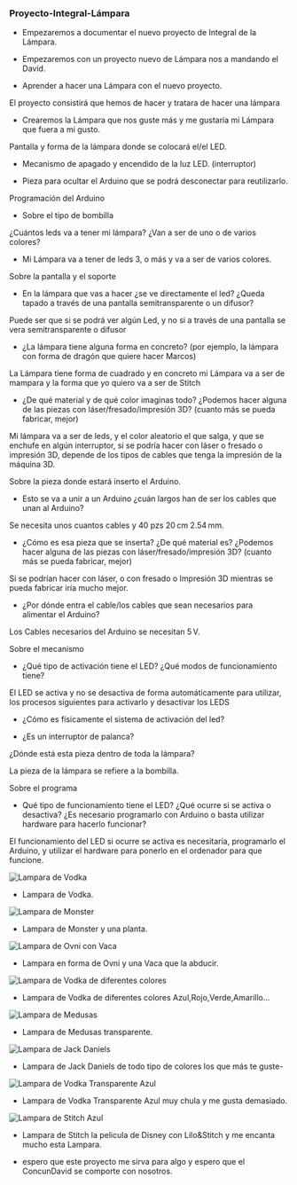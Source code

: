 ### Proyecto-Integral-Lámpara

* Empezaremos a documentar el nuevo proyecto de Integral de la Lámpara.

* Empezaremos con un proyecto nuevo de Lámpara nos a mandando el David.

* Aprender a hacer una Lámpara con el nuevo proyecto.

El proyecto consistirá que hemos de hacer y tratara de hacer una lámpara

* Crearemos la Lámpara que nos guste más y me gustaría mi Lámpara que fuera a mi gusto.

Pantalla y forma de la lámpara donde se colocará el/el LED.

* Mecanismo de apagado y encendido de la luz LED. (interruptor)

* Pieza para ocultar el Arduino que se podrá desconectar para reutilizarlo.

Programación del Arduino

* Sobre el tipo de bombilla

¿Cuántos leds va a tener mi lámpara? ¿Van a ser de uno o de varios colores?

* Mi Lámpara va a tener de leds 3, o más y va a ser de varios colores.

Sobre la pantalla y el soporte

* En la lámpara que vas a hacer ¿se ve directamente el led? ¿Queda tapado a través de una pantalla semitransparente o un difusor?

Puede ser que si se podrá ver algún Led, y no si a través de una pantalla se vera semitransparente o difusor

* ¿La lámpara tiene alguna forma en concreto? (por ejemplo, la lámpara con forma de dragón que quiere hacer Marcos)

La Lámpara tiene forma de cuadrado y en concreto mi Lámpara va a ser de mampara y la forma que yo quiero va a ser de Stitch

* ¿De qué material y de qué color imaginas todo? ¿Podemos hacer alguna de las piezas con láser/fresado/impresión 3D? (cuanto más se pueda fabricar, mejor)

Mi lámpara va a ser de leds, y el color aleatorio el que salga, y que se enchufe en algún interruptor, si se podría hacer con láser o fresado o impresión 3D, depende de los tipos de cables que tenga la impresión de la máquina 3D.

Sobre la pieza donde estará inserto el Arduino.

* Esto se va a unir a un Arduino ¿cuán largos han de ser los cables que unan al Arduino?

Se necesita unos cuantos cables y 40 pzs 20 cm 2.54 mm.

* ¿Cómo es esa pieza que se inserta? ¿De qué material es? ¿Podemos hacer alguna de las piezas con láser/fresado/impresión 3D? (cuanto más se pueda fabricar, mejor)

Si se podrían hacer con láser, o con fresado o Impresión 3D mientras se pueda fabricar iría mucho mejor.

* ¿Por dónde entra el cable/los cables que sean necesarios para alimentar el Arduino?

Los Cables necesarios del Arduino se necesitan 5 V.

Sobre el mecanismo

* ¿Qué tipo de activación tiene el LED? ¿Qué modos de funcionamiento tiene?

El LED se activa y no se desactiva de forma automáticamente para utilizar, los procesos siguientes para activarlo y desactivar los LEDS

* ¿Cómo es físicamente el sistema de activación del led?

* ¿Es un interruptor de palanca?

¿Dónde está esta pieza dentro de toda la lámpara?

La pieza de la lámpara se refiere a la bombilla.

Sobre el programa

* Qué tipo de funcionamiento tiene el LED? ¿Qué ocurre si se activa o desactiva? ¿Es necesario programarlo con Arduino o basta utilizar hardware para hacerlo funcionar?

El funcionamiento del LED si ocurre se activa es necesitaría, programarlo el Arduino, y utilizar el hardware para ponerlo en el ordenador para que funcione.

![Lampara de Vodka](https://raw.githubusercontent.com/XXDARKNIGHTXX/Proyecto-Integral-Lampara-2021/main/6331b5717139d06de5cdf037979d9bf2.jpg)

* Lampara de Vodka.

![Lampara de Monster](https://raw.githubusercontent.com/XXDARKNIGHTXX/Proyecto-Integral-Lampara-2021/main/905a46ca041a8f379a9c67ac185fffa4.jpg)

* Lampara de Monster y una planta.

![Lampara de Ovni con Vaca](https://raw.githubusercontent.com/XXDARKNIGHTXX/Proyecto-Integral-Lampara-2021/main/2d2a76a74196d66a9d780aae27f3953e.jpg)

* Lampara en forma de Ovni y una Vaca que la abducir.

![Lampara de Vodka de diferentes colores](https://raw.githubusercontent.com/XXDARKNIGHTXX/Proyecto-Integral-Lampara-2021/main/49f5b9263477e5fb20edf0b0daf31d96.jpg)

* Lampara de Vodka de diferentes colores Azul,Rojo,Verde,Amarillo...

![Lampara de Medusas](https://raw.githubusercontent.com/XXDARKNIGHTXX/Proyecto-Integral-Lampara-2021/main/7aad35cc1d3600117de84f0040a1a4ab.jpg)

* Lampara de Medusas transparente.

![Lampara de Jack Daniels](https://raw.githubusercontent.com/XXDARKNIGHTXX/Proyecto-Integral-Lampara-2021/main/75c28623b10f49668eb781507b418bd7.jpg)

* Lampara de Jack Daniels de todo tipo de colores los que más te guste-

![Lampara de Vodka Transparente Azul](https://raw.githubusercontent.com/XXDARKNIGHTXX/Proyecto-Integral-Lampara-2021/main/cd39ffcaae2ac44d2999e5d808b3b5c9.jpg)

* Lampara de Vodka Transparente Azul muy chula y me gusta demasiado.

![Lampara de Stitch Azul](https://raw.githubusercontent.com/XXDARKNIGHTXX/Proyecto-Integral-Lampara-2021/main/5e99abefc338a0215973c311e497ebb4.jpg)

* Lampara de Stitch la pelicula de Disney con Lilo&Stitch y me encanta mucho esta Lampara.

* espero que este proyecto me sirva para algo y espero que el ConcunDavid se comporte con nosotros.

